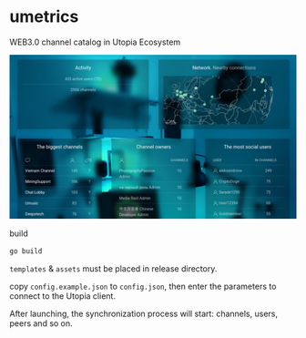 # umetrics

WEB3.0 channel catalog in Utopia Ecosystem 

![logo](assets/img/screen.png)

build

```bash
go build
```

`templates` & `assets` must be placed in release directory.

copy `config.example.json` to `config.json`, then enter the parameters to connect to the Utopia client.

After launching, the synchronization process will start: channels, users, peers and so on.
